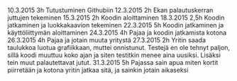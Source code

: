 10.3.2015 3h Tutustuminen Githubiin
12.3.2015 2h Ekan palautuskerran juttujen tekeminen
15.3.2015 2h Koodin aloittaminen
18.3.2015 2,5h Koodin jatkaminen ja luokkakaavion tekeminen
22.3.2015 5h Koodin jatkaminen ja käyttöliittymän aloittaminen
24.3.2015 4h Pajaa ja koodin jatkamista kotona
26.3.2015 4h Pajaa ja jotain muuta yritystä
27.3.2015 2h Yritin saada taulukkoa luotua grafiikkaan, muttei onnistunut. Testejä en ole tehnyt paljon, sillä koodi muuttuu koko ajan ja siten testitkin menee aina uusiksi. Lisäksi tein muut palautettavat jutut.
31.3.2015 5h Pajassa sain apua miten kortit piirretään ja kotona yritin jatkaa sitä, ja sainkin jotain aikaseksi

